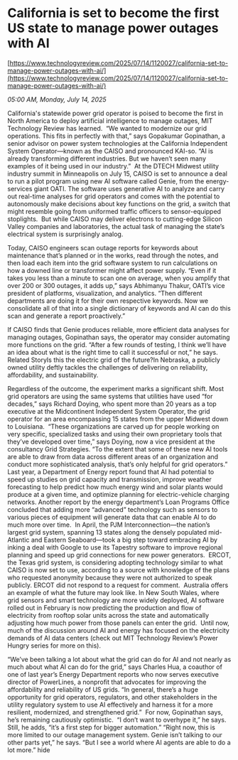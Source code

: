 # California is set to become the first US state to manage power outages with AI

[https://www.technologyreview.com/2025/07/14/1120027/california-set-to-manage-power-outages-with-ai/](https://www.technologyreview.com/2025/07/14/1120027/california-set-to-manage-power-outages-with-ai/)

*05:00 AM, Monday, July 14, 2025*

California's statewide power grid operator is poised to become the first in North America to deploy artificial intelligence to manage outages, MIT Technology Review has learned.  “We wanted to modernize our grid operations. This fits in perfectly with that,” says Gopakumar Gopinathan, a senior advisor on power system technologies at the California Independent System Operator—known as the CAISO and pronounced KAI-so. “AI is already transforming different industries. But we haven’t seen many examples of it being used in our industry.”   At the DTECH Midwest utility industry summit in Minneapolis on July 15, CAISO is set to announce a deal to run a pilot program using new AI software called Genie, from the energy-services giant OATI. The software uses generative AI to analyze and carry out real-time analyses for grid operators and comes with the potential to autonomously make decisions about key functions on the grid, a switch that might resemble going from uniformed traffic officers to sensor-equipped stoplights.  But while CAISO may deliver electrons to cutting-edge Silicon Valley companies and laboratories, the actual task of managing the state’s electrical system is surprisingly analog.

Today, CAISO engineers scan outage reports for keywords about maintenance that’s planned or in the works, read through the notes, and then load each item into the grid software system to run calculations on how a downed line or transformer might affect power supply. “Even if it takes you less than a minute to scan one on average, when you amplify that over 200 or 300 outages, it adds up,” says Abhimanyu Thakur, OATI’s vice president of platforms, visualization, and analytics. “Then different departments are doing it for their own respective keywords. Now we consolidate all of that into a single dictionary of keywords and AI can do this scan and generate a report proactively.”

If CAISO finds that Genie produces reliable, more efficient data analyses for managing outages, Gopinathan says, the operator may consider automating more functions on the grid. “After a few rounds of testing, I think we’ll have an idea about what is the right time to call it successful or not,” he says.  Related StoryIs this the electric grid of the future?In Nebraska, a publicly owned utility deftly tackles the challenges of delivering on reliability, affordability, and sustainability.

Regardless of the outcome, the experiment marks a significant shift. Most grid operators are using the same systems that utilities have used “for decades,” says Richard Doying, who spent more than 20 years as a top executive at the Midcontinent Independent System Operator, the grid operator for an area encompassing 15 states from the upper Midwest down to Louisiana.  “These organizations are carved up for people working on very specific, specialized tasks and using their own proprietary tools that they’ve developed over time,” says Doying, now a vice president at the consultancy Grid Strategies. “To the extent that some of these new AI tools are able to draw from data across different areas of an organization and conduct more sophisticated analysis, that’s only helpful for grid operators.” Last year, a Department of Energy report found that AI had potential to speed up studies on grid capacity and transmission, improve weather forecasting to help predict how much energy wind and solar plants would produce at a given time, and optimize planning for electric-vehicle charging networks. Another report by the energy department’s Loan Programs Office concluded that adding more “advanced” technology such as sensors to various pieces of equipment will generate data that can enable AI to do much more over time.  In April, the PJM Interconnection—the nation’s largest grid system, spanning 13 states along the densely populated mid-Atlantic and Eastern Seaboard—took a big step toward embracing AI by inking a deal with Google to use its Tapestry software to improve regional planning and speed up grid connections for new power generators.  ERCOT, the Texas grid system, is considering adopting technology similar to what CAISO is now set to use, according to a source with knowledge of the plans who requested anonymity because they were not authorized to speak publicly. ERCOT did not respond to a request for comment.  Australia offers an example of what the future may look like. In New South Wales, where grid sensors and smart technology are more widely deployed, AI software rolled out in February is now predicting the production and flow of electricity from rooftop solar units across the state and automatically adjusting how much power from those panels can enter the grid.  Until now, much of the discussion around AI and energy has focused on the electricity demands of AI data centers (check out MIT Technology Review’s Power Hungry series for more on this).

“We’ve been talking a lot about what the grid can do for AI and not nearly as much about what AI can do for the grid,” says Charles Hua, a coauthor of one of last year’s Energy Department reports who now serves executive director of PowerLines, a nonprofit that advocates for improving the affordability and reliability of US grids. “In general, there’s a huge opportunity for grid operators, regulators, and other stakeholders in the utility regulatory system to use AI effectively and harness it for a more resilient, modernized, and strengthened grid.”  For now, Gopinathan says, he’s remaining cautiously optimistic.  “I don’t want to overhype it,” he says.  Still, he adds, “it’s a first step for bigger automation.” “Right now, this is more limited to our outage management system. Genie isn’t talking to our other parts yet,” he says. “But I see a world where AI agents are able to do a lot more.” hide

